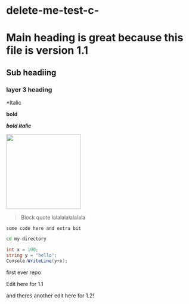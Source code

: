 # delete-me-test-c-

# Main heading is great because this file is version 1.1
## Sub headiing 
### layer 3 heading

*Italic

**bold**

***bold italic***

<img src="https://images2.minutemediacdn.com/image/upload/c_crop,h_1193,w_2121,x_0,y_64/v1565279671/shape/mentalfloss/578211-gettyimages-542930526.jpg?itok=OC39JJLs" width ="200">

> Block quote lalalalalalalala 



```
some code here and extra bit
```

``` bash
cd my-directory
```

```cs
int x = 100;
string y = "hello";
Console.WriteLine(y+x);
```

first ever repo

Edit here for 1.1

and theres another edit here for 1.2!
